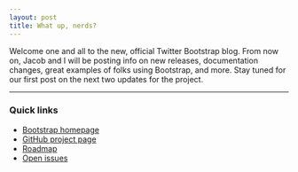 ```yaml
---
layout: post
title: What up, nerds?
---
```


Welcome one and all to the new, official Twitter Bootstrap blog. From now on, Jacob and I will be posting info on new releases, documentation changes, great examples of folks using Bootstrap, and more. Stay tuned for our first post on the next two updates for the project.

-----

### Quick links

* [Bootstrap homepage](https://getbootstrap.com/)
* [GitHub project page](https://github.com/twbs/bootstrap/)
* [Roadmap](https://github.com/twbs/bootstrap/wiki/Roadmap)
* [Open issues](https://github.com/twbs/bootstrap/issues?state=open)
